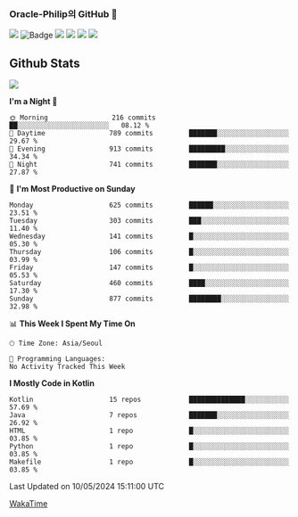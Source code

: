 ### Oracle-Philip의 GitHub 👋

<img src="https://img.shields.io/badge/ -Kotlin-black?style=flat-square&logo=Kotlin&logoColor=#7F52FF"/></a>
![Badge](http://img.shields.io/badge/-Java-black?style=flat-square)
<img src="https://img.shields.io/badge/ -JavaScript-black?style=flat-square&logo=JavaScript&logoColor=#3DDC84"/></a>
<img src="https://img.shields.io/badge/ -Python-black?style=flat-square&logo=Python&logoColor=#3DDC84"/></a>
<img src="https://img.shields.io/badge/ -Android-black?style=flat-square&logo=Android&logoColor=#3DDC84"/></a>
<img src="https://img.shields.io/badge/ -BLE-black?style=flat-square&logo=Bluetooth&logoColor=#0082FC"/></a>

<!--
<img src="https://img.shields.io/badge/ -STM32F103-black?style=flat-square&logo=STMicroelectronics&logoColor=#03234B"/></a>
<img src="https://img.shields.io/badge/ -Qt-black?style=flat-square&logo=Qt&logoColor=#41CD52"/></a>
-->

<!--
![Badge](http://img.shields.io/badge/-Java-black?style=flat-square)
![Badge](http://img.shields.io/badge/-Koltin-black?style=flat-square)
![Badge](http://img.shields.io/badge/-Dart-black?style=flat-square)
![Badge](http://img.shields.io/badge/-Android-black?style=flat-square)
![Badge](http://img.shields.io/badge/-Flutter-black?style=flat-square)
![Badge](http://img.shields.io/badge/-Firebase-black?style=flat-square)
-->

## Github Stats  
<div align="left"><img src="https://github-readme-stats.vercel.app/api?username=Oracle-Philip&show_icons=true&count_private=true&hide_border=true" align="center" /></div>


<!--START_SECTION:waka-->
**I'm a Night 🦉** 

```text
🌞 Morning                216 commits         ██░░░░░░░░░░░░░░░░░░░░░░░   08.12 % 
🌆 Daytime                789 commits         ███████░░░░░░░░░░░░░░░░░░   29.67 % 
🌃 Evening                913 commits         █████████░░░░░░░░░░░░░░░░   34.34 % 
🌙 Night                  741 commits         ███████░░░░░░░░░░░░░░░░░░   27.87 % 
```
📅 **I'm Most Productive on Sunday** 

```text
Monday                   625 commits         ██████░░░░░░░░░░░░░░░░░░░   23.51 % 
Tuesday                  303 commits         ███░░░░░░░░░░░░░░░░░░░░░░   11.40 % 
Wednesday                141 commits         █░░░░░░░░░░░░░░░░░░░░░░░░   05.30 % 
Thursday                 106 commits         █░░░░░░░░░░░░░░░░░░░░░░░░   03.99 % 
Friday                   147 commits         █░░░░░░░░░░░░░░░░░░░░░░░░   05.53 % 
Saturday                 460 commits         ████░░░░░░░░░░░░░░░░░░░░░   17.30 % 
Sunday                   877 commits         ████████░░░░░░░░░░░░░░░░░   32.98 % 
```


📊 **This Week I Spent My Time On** 

```text
🕑︎ Time Zone: Asia/Seoul

💬 Programming Languages: 
No Activity Tracked This Week
```

**I Mostly Code in Kotlin** 

```text
Kotlin                   15 repos            ██████████████░░░░░░░░░░░   57.69 % 
Java                     7 repos             ███████░░░░░░░░░░░░░░░░░░   26.92 % 
HTML                     1 repo              █░░░░░░░░░░░░░░░░░░░░░░░░   03.85 % 
Python                   1 repo              █░░░░░░░░░░░░░░░░░░░░░░░░   03.85 % 
Makefile                 1 repo              █░░░░░░░░░░░░░░░░░░░░░░░░   03.85 % 
```




 Last Updated on 10/05/2024 15:11:00 UTC
<!--END_SECTION:waka-->


<!--
**Oracle-Philip/Oracle-Philip** is a ✨ _special_ ✨ repository because its `README.md` (this file) appears on your GitHub profile.

Here are some ideas to get you started:

- 🔭 I’m currently working on ...
- 🌱 I’m currently learning ...
- 👯 I’m looking to collaborate on ...
- 🤔 I’m looking for help with ...
- 💬 Ask me about ...
- 📫 How to reach me: ...
- 😄 Pronouns: ...
- ⚡ Fun fact: ...
-->


[WakaTime](https://wakatime.com/dashboard)
